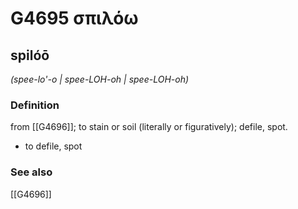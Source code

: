 # G4695 σπιλόω

## spilóō

_(spee-lo'-o | spee-LOH-oh | spee-LOH-oh)_

### Definition

from [[G4696]]; to stain or soil (literally or figuratively); defile, spot.

- to defile, spot

### See also

[[G4696]]

